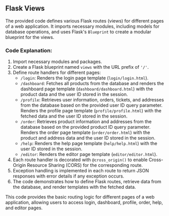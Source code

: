 ## Flask Views

The provided code defines various Flask routes (views) for different pages of a web application. It imports necessary modules, including models for database operations, and uses Flask's `Blueprint` to create a modular blueprint for the views.

### Code Explanation:

1. Import necessary modules and packages.
2. Create a Flask blueprint named `views` with the URL prefix of `'/'`.
3. Define route handlers for different pages:
   - `/login`: Renders the login page template (`login/login.html`).
   - `/dashboard`: Fetches all products from the database and renders the dashboard page template (`dashboard/dashboard.html`) with the product data and the user ID stored in the session.
   - `/profile`: Retrieves user information, orders, tickets, and addresses from the database based on the provided user ID query parameter. Renders the profile page template (`profile/profile.html`) with the fetched data and the user ID stored in the session.
   - `/order`: Retrieves product information and addresses from the database based on the provided product ID query parameter. Renders the order page template (`order/order.html`) with the product and address data and the user ID stored in the session.
   - `/help`: Renders the help page template (`help/help.html`) with the user ID stored in the session.
   - `/editor`: Renders the editor page template (`editor/editor.html`).
4. Each route handler is decorated with `@cross_origin()` to enable Cross-Origin Resource Sharing (CORS) for the corresponding route.
5. Exception handling is implemented in each route to return JSON responses with error details if any exception occurs.
6. The code demonstrates how to define Flask routes, retrieve data from the database, and render templates with the fetched data.

This code provides the basic routing logic for different pages of a web application, allowing users to access login, dashboard, profile, order, help, and editor pages.
